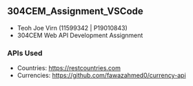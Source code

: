 ## 304CEM_Assignment_VSCode
- Teoh Joe Virn (11599342 | P19010843)
- 304CEM Web API Development Assignment

### APIs Used
- Countries: https://restcountries.com
- Currencies: https://github.com/fawazahmed0/currency-api
